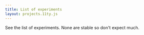 ```yaml
---
title: List of experiments
layout: projects.11ty.js
---
```


See the list of experiments. None are stable so don't expect much.


